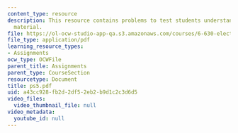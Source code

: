 ```yaml
---
content_type: resource
description: This resource contains problems to test students understanding of course
  material.
file: https://ol-ocw-studio-app-qa.s3.amazonaws.com/courses/6-630-electromagnetics-fall-2006/a43cc928fb2d2df52eb2b9d1c2c3d6d5_ps5.pdf
file_type: application/pdf
learning_resource_types:
- Assignments
ocw_type: OCWFile
parent_title: Assignments
parent_type: CourseSection
resourcetype: Document
title: ps5.pdf
uid: a43cc928-fb2d-2df5-2eb2-b9d1c2c3d6d5
video_files:
  video_thumbnail_file: null
video_metadata:
  youtube_id: null
---
```

